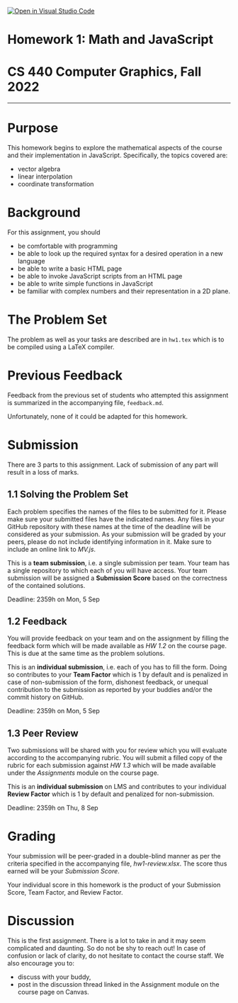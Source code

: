 [![Open in Visual Studio Code](https://classroom.github.com/assets/open-in-vscode-c66648af7eb3fe8bc4f294546bfd86ef473780cde1dea487d3c4ff354943c9ae.svg)](https://classroom.github.com/online_ide?assignment_repo_id=8289988&assignment_repo_type=AssignmentRepo)
# Homework 1: Math and JavaScript
# CS 440 Computer Graphics, Fall 2022
-----

# Purpose

This homework begins to explore the mathematical aspects of the course and their implementation in JavaScript. Specifically, the topics covered are:
- vector algebra
- linear interpolation
- coordinate transformation

# Background

For this assignment, you should
- be comfortable with programming
- be able to look up the required syntax for a desired operation in a new language
- be able to write a basic HTML page
- be able to invoke JavaScript scripts from an HTML page
- be able to write simple functions in JavaScript
- be familiar with complex numbers and their representation in a 2D plane.

# The Problem Set

The problem as well as your tasks are described are in `hw1.tex` which is to be compiled using a LaTeX compiler.

# Previous Feedback

Feedback from the previous set of students who attempted this assignment is summarized in the accompanying file, `feedback.md`. 

Unfortunately, none of it could be adapted for this homework.

# Submission

There are 3 parts to this assignment. Lack of submission of any part will result in a loss of marks.


## 1.1 Solving the Problem Set

Each problem specifies the names of the files to be submitted for it. Please make sure your submitted files have the indicated names. Any files in your GitHub repository with these names at the time of the deadline will be considered as your submission. As your submission will be graded by your peers, please do not include identifying information in it. Make sure to include an online link to _MV.js_.


This is a __team submission__, i.e. a single submission per team. Your team has a single repository to which each of you will have access. Your team submission will be assigned a __Submission Score__ based on the correctness of the contained solutions.

Deadline: 2359h on Mon, 5 Sep

## 1.2 Feedback

You will provide feedback on your team and on the assignment by filling the feedback form which will be made available as _HW 1.2_ on the course page. This is due at the same time as the problem solutions.

This is an __individual submission__, i.e. each of you has to fill the form. Doing so contributes to your __Team Factor__ which is 1 by default and is penalized in case of non-submission of the form, dishonest feedback, or unequal contribution to the submission as reported by your buddies and/or the commit history on GitHub.

Deadline: 2359h on Mon, 5 Sep

## 1.3 Peer Review

Two submissions will be shared with you for review which you will evaluate according to the accompanying rubric. You will submit a filled copy of the rubric for each submission against _HW 1.3_ which will be made available under the _Assignments_ module on the course page.

This is an __individual submission__ on LMS and contributes to your individual __Review Factor__ which is 1 by default and penalized for non-submission.

Deadline: 2359h on Thu, 8 Sep

# Grading

Your submission will be peer-graded in a double-blind manner as per the criteria specified in the accompanying file, _hw1-review.xlsx_. The score thus earned will be your _Submission Score_.

Your individual score in this homework is the product of your Submission Score, Team Factor, and Review Factor.

# Discussion

This is the first assignment. There is a lot to take in and it may seem complicated and daunting. So do not be shy to reach out! In case of confusion or lack of clarity, do not hesitate to contact the course staff. We also encourage you to:

- discuss with your buddy,
- post in the discussion thread linked in the Assignment module on the course page on Canvas.
